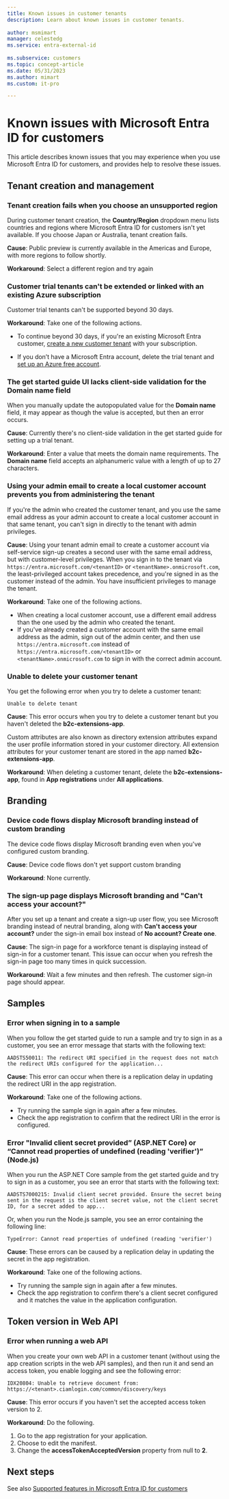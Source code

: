 ```yaml
---
title: Known issues in customer tenants
description: Learn about known issues in customer tenants.
 
author: msmimart
manager: celestedg
ms.service: entra-external-id
 
ms.subservice: customers
ms.topic: concept-article
ms.date: 05/31/2023
ms.author: mimart
ms.custom: it-pro

---
```


# Known issues with Microsoft Entra ID for customers

This article describes known issues that you may experience when you use Microsoft Entra ID for customers, and provides help to resolve these issues.

## Tenant creation and management

### Tenant creation fails when you choose an unsupported region

During customer tenant creation, the **Country/Region** dropdown menu lists countries and regions where  Microsoft Entra ID for customers isn't yet available. If you choose Japan or Australia, tenant creation fails.

**Cause**: Public preview is currently available in the Americas and Europe, with more regions to follow shortly.

**Workaround**: Select a different region and try again

### Customer trial tenants can't be extended or linked with an existing Azure subscription

Customer trial tenants can't be supported beyond 30 days.

**Workaround**: Take one of the following actions.

- To continue beyond 30 days, if you're an existing Microsoft Entra customer, [create a new customer tenant](how-to-create-customer-tenant-portal.md) with your subscription.

- If you don’t have a Microsoft Entra account, delete the trial tenant and [set up an Azure free account](https://azure.microsoft.com/free/).

### The get started guide UI lacks client-side validation for the Domain name field

When you manually update the autopopulated value for the **Domain name** field, it may appear as though the value is accepted, but then an error occurs.

**Cause**: Currently there's no client-side validation in the get started guide for setting up a trial tenant.

**Workaround**: Enter a value that meets the domain name requirements. The **Domain name** field accepts an alphanumeric value with a length of up to 27 characters.

### Using your admin email to create a local customer account prevents you from administering the tenant

If you're the admin who created the customer tenant, and you use the same email address as your admin account to create a local customer account in that same tenant, you can't sign in directly to the tenant with admin privileges.

**Cause**: Using your tenant admin email to create a customer account via self-service sign-up creates a second user with the same email address, but with customer-level privileges. When you sign in to the tenant via `https://entra.microsoft.com/<tenantID>` or `<tenantName>.onmicrosoft.com`, the least-privileged account takes precedence, and you're signed in as the customer instead of the admin. You have insufficient privileges to manage the tenant.

**Workaround**: Take one of the following actions.

- When creating a local customer account, use a different email address than the one used by the admin who created the tenant.
- If you've already created a customer account with the same email address as the admin, sign out of the admin center, and then use `https://entra.microsoft.com` instead of `https://entra.microsoft.com/<tenantID>` or `<tenantName>.onmicrosoft.com` to sign in with the correct admin account.

### Unable to delete your customer tenant

You get the following error when you try to delete a customer tenant:

   `Unable to delete tenant`

**Cause**: This error occurs when you try to delete a customer tenant but you haven't deleted the **b2c-extensions-app**. 

Custom attributes are also known as directory extension attributes expand the user profile information stored in your customer directory. All extension attributes for your customer tenant are stored in the app named **b2c-extensions-app**.

**Workaround**: When deleting a customer tenant, delete the **b2c-extensions-app**, found in **App registrations** under **All applications**.

## Branding

### Device code flows display Microsoft branding instead of custom branding

The device code flows display Microsoft branding even when you've configured custom branding.

**Cause**: Device code flows don't yet support custom branding

**Workaround**: None currently.

### The sign-up page displays Microsoft branding and "Can't access your account?"

After you set up a tenant and create a sign-up user flow, you see Microsoft branding instead of neutral branding, along with **Can't access your account?** under the sign-in email box instead of **No account? Create one**.

**Cause**: The sign-in page for a workforce tenant is displaying instead of sign-in for a customer tenant. This issue can occur when you refresh the sign-in page too many times in quick succession.

**Workaround**: Wait a few minutes and then refresh. The customer sign-in page should appear.

## Samples

### Error when signing in to a sample

When you follow the get started guide to run a sample and try to sign in as a customer, you see an error message that starts with the following text:

   `AADSTS50011: The redirect URI specified in the request does not match the redirect URIs configured for the application...`

**Cause**: This error can occur when there is a replication delay in updating the redirect URI in the app registration.

**Workaround**: Take one of the following actions.

- Try running the sample sign in again after a few minutes.
- Check the app registration to confirm that the redirect URI in the error is configured.

### Error "Invalid client secret provided” (ASP.NET Core) or “Cannot read properties of undefined (reading 'verifier')” (Node.js)

When you run the ASP.NET Core sample from the get started guide and try to sign in as a customer, you see an error that starts with the following text:

   `AADSTS7000215: Invalid client secret provided. Ensure the secret being sent in the request is the client secret value, not the client secret ID, for a secret added to app...`

Or, when you run the Node.js sample, you see an error containing the following line:

   `TypeError: Cannot read properties of undefined (reading 'verifier')`

**Cause**: These errors can be caused by a replication delay in updating the secret in the app registration.

**Workaround**: Take one of the following actions.

- Try running the sample sign in again after a few minutes.
- Check the app registration to confirm there's a client secret configured and it matches the value in the application configuration.

## Token version in Web API

### Error when running a web API

When you create your own web API in a customer tenant (without using the app creation scripts in the web API samples), and then run it and send an access token, you enable logging and see the following error:

   `IDX20804: Unable to retrieve document from: https://<tenant>.ciamlogin.com/common/discovery/keys`

**Cause**: This error occurs if you haven't set the accepted access token version to 2.

**Workaround**: Do the following.

1. Go to the app registration for your application.
1. Choose to edit the manifest.
1. Change the **accessTokenAcceptedVersion** property from null to **2**.

## Next steps

See also [Supported features in Microsoft Entra ID for customers](concept-supported-features-customers.md)
